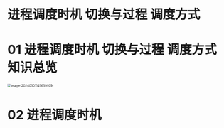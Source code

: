 # 进程调度时机 切换与过程 调度方式



# 01 进程调度时机 切换与过程 调度方式 知识总览

<img src="https://cvp.oss-cn-shanghai.aliyuncs.com/picgo/202405011457101.png" alt="image-20240501145659979" style="zoom:50%;" />



# 02 进程调度时机